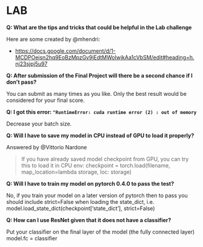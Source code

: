 # LAB

**Q: What are the tips and tricks that could be helpful in the Lab challenge**

  Here are some created by @mhendri:
    
-   https://docs.google.com/document/d/1-MCDPOejsn2hq9EoBzMpzGv9jEdtMWoIwjkAa1cVbSM/edit#heading=h.nj23sjpj5u97

**Q: After submission of the Final Project will there be a second chance if I don’t pass?**

  You can submit as many times as you like. Only the best result would be considered for your final score.

**Q: I got this error: `"RuntimeError: cuda runtime error (2) : out of memory`**

  Decrease your batch size.

**Q: Will I have to save my model in CPU instead of GPU to load it properly?**

  Answered by @Vittorio Nardone

  >If you have already saved model checkpoint from GPU, you can try this to load it in CPU env: checkpoint = torch.load(filename, map_location=lambda storage, loc: storage)

**Q: Will I have to train my model on pytorch 0.4.0 to pass the test?**

No, if you train your model on a later version of pytorch then to pass you should include strict=False when loading the state_dict, i.e. 
model.load_state_dict(checkpoint[‘state_dict’], strict=False)

**Q: How can I use ResNet given that it does not have a classifier?**

Put your classifier on the final layer of the model (the fully connected layer) model.fc = classifier
